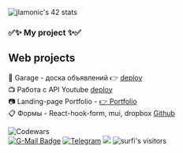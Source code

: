
![jlamonic's 42 stats](https://badge42.vercel.app/api/v2/cl1penniy001109muf8ttfi4l/stats?cursusId=21&coalitionId=104)<br>

### ​✅✨ My project ✨​✅
## Web projects
🚗 Garage - доска объявлений  👉 [deploy](https://avoreshin.github.io/drom3/)<br> 
📺 Работа с API Youtube [deploy](https://avoreshin-clone-youtube-api.netlify.app/)<br> 
📷 Landing-page Portfolio - [ 👉 Portfolio ](https://rolling-scopes-school.github.io/avoreshin-JSFEPRESCHOOL/portfolio/) <br>
📋 Формы - React-hook-form, mui, dropbox [Github](https://github.com/avoreshin/Form-react-use-Form-test-)<br>

![Codewars](https://www.codewars.com/users/avoreshin/badges/large/?viewBox="0,0,495,40") <br>
[![G-Mail Badge](https://img.shields.io/badge/Gmail-D14836?style=for-the-badge&logo=gmail&logoColor=white)](mailto:avoreshin@gmail.com)
[![Telegram](https://img.shields.io/badge/Telegram-2CA5E0?style=for-the-badge&logo=telegram&logoColor=white)](https://t.me/avoreshin)
<a href="https://profile.intra.42.fr/users/jlamonic"><img src="https://img.shields.io/badge/intra-000000?style=for-the-badge&logo=42" /></a>
<img alt="surfi's visitors" src="https://komarev.com/ghpvc/?username=avoreshin&color=green&style=for-the-badge" />
